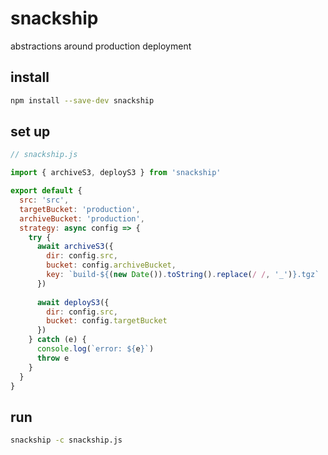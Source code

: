 # snackship

abstractions around production deployment

## install

```bash
npm install --save-dev snackship
```

## set up

```js
// snackship.js

import { archiveS3, deployS3 } from 'snackship'

export default {
  src: 'src',
  targetBucket: 'production',
  archiveBucket: 'production',
  strategy: async config => {
    try {
      await archiveS3({
        dir: config.src,
        bucket: config.archiveBucket,
        key: `build-${(new Date()).toString().replace(/ /, '_')}.tgz`
      })
      
      await deployS3({
        dir: config.src,
        bucket: config.targetBucket
      })
    } catch (e) {
      console.log(`error: ${e}`)
      throw e
    }
  }
}
```

## run

```bash
snackship -c snackship.js
```

